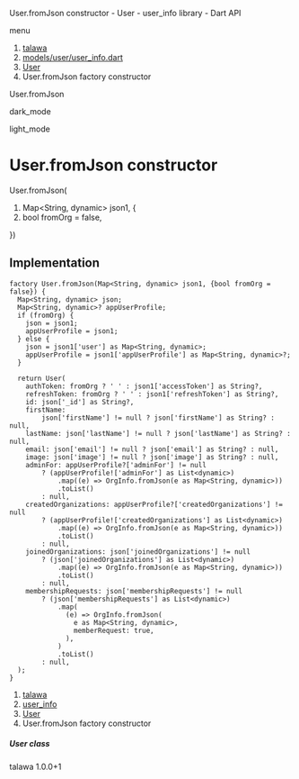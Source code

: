 




User.fromJson constructor - User - user\_info library - Dart API







menu

1. [talawa](../../index.html)
2. [models/user/user\_info.dart](../../models_user_user_info/models_user_user_info-library.html)
3. [User](../../models_user_user_info/User-class.html)
4. User.fromJson factory constructor

User.fromJson


dark\_mode

light\_mode




# User.fromJson constructor


User.fromJson(

1. Map<String, dynamic> json1, {
2. bool fromOrg = false,

})

## Implementation

```
factory User.fromJson(Map<String, dynamic> json1, {bool fromOrg = false}) {
  Map<String, dynamic> json;
  Map<String, dynamic>? appUserProfile;
  if (fromOrg) {
    json = json1;
    appUserProfile = json1;
  } else {
    json = json1['user'] as Map<String, dynamic>;
    appUserProfile = json1['appUserProfile'] as Map<String, dynamic>?;
  }

  return User(
    authToken: fromOrg ? ' ' : json1['accessToken'] as String?,
    refreshToken: fromOrg ? ' ' : json1['refreshToken'] as String?,
    id: json['_id'] as String?,
    firstName:
        json['firstName'] != null ? json['firstName'] as String? : null,
    lastName: json['lastName'] != null ? json['lastName'] as String? : null,
    email: json['email'] != null ? json['email'] as String? : null,
    image: json['image'] != null ? json['image'] as String? : null,
    adminFor: appUserProfile?['adminFor'] != null
        ? (appUserProfile!['adminFor'] as List<dynamic>)
            .map((e) => OrgInfo.fromJson(e as Map<String, dynamic>))
            .toList()
        : null,
    createdOrganizations: appUserProfile?['createdOrganizations'] != null
        ? (appUserProfile!['createdOrganizations'] as List<dynamic>)
            .map((e) => OrgInfo.fromJson(e as Map<String, dynamic>))
            .toList()
        : null,
    joinedOrganizations: json['joinedOrganizations'] != null
        ? (json['joinedOrganizations'] as List<dynamic>)
            .map((e) => OrgInfo.fromJson(e as Map<String, dynamic>))
            .toList()
        : null,
    membershipRequests: json['membershipRequests'] != null
        ? (json['membershipRequests'] as List<dynamic>)
            .map(
              (e) => OrgInfo.fromJson(
                e as Map<String, dynamic>,
                memberRequest: true,
              ),
            )
            .toList()
        : null,
  );
}
```

 


1. [talawa](../../index.html)
2. [user\_info](../../models_user_user_info/models_user_user_info-library.html)
3. [User](../../models_user_user_info/User-class.html)
4. User.fromJson factory constructor

##### User class





talawa
1.0.0+1






